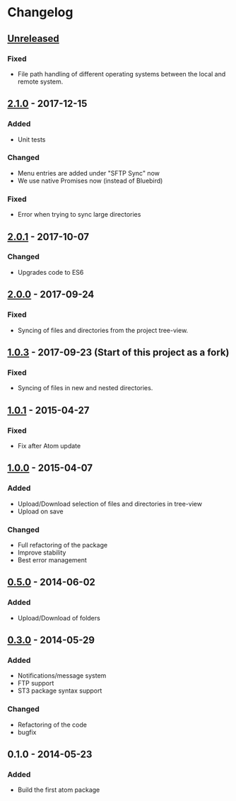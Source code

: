 # Changelog

## [Unreleased]

### Fixed
* File path handling of different operating systems between the local and remote system.


## [2.1.0] - 2017-12-15

### Added
- Unit tests

### Changed
* Menu entries are added under "SFTP Sync" now
* We use native Promises now (instead of Bluebird)

### Fixed
* Error when trying to sync large directories


## [2.0.1] - 2017-10-07

### Changed
* Upgrades code to ES6


## [2.0.0] - 2017-09-24

### Fixed
- Syncing of files and directories from the project tree-view.


## [1.0.3] - 2017-09-23 (Start of this project as a fork)

### Fixed
- Syncing of files in new and nested directories.


## [1.0.1] - 2015-04-27

### Fixed
- Fix after Atom update


## [1.0.0] - 2015-04-07

### Added
- Upload/Download selection of files and directories in tree-view
- Upload on save

### Changed
* Full refactoring of the package
* Improve stability
* Best error management


## [0.5.0] - 2014-06-02

### Added
- Upload/Download of folders


## [0.3.0] - 2014-05-29

### Added
- Notifications/message system
- FTP support
- ST3 package syntax support

### Changed
- Refactoring of the code
- bugfix


## 0.1.0 - 2014-05-23

### Added
- Build the first atom package


[Unreleased]: https://github.com/christophgockel/atom-sft-sync/compare/v2.1.0...HEAD
[2.1.0]: https://github.com/christophgockel/atom-sftp-sync/compare/v2.0.1...v2.1.0
[2.0.1]: https://github.com/christophgockel/atom-sftp-sync/compare/v2.0.0...v2.0.1
[2.0.0]: https://github.com/christophgockel/atom-sftp-sync/compare/v1.0.3...v2.0.0
[1.0.3]: https://github.com/christophgockel/atom-sftp-sync/compare/v1.0.1...v1.0.3
[1.0.1]: https://github.com/christophgockel/atom-sftp-sync/compare/v1.0.0...v1.0.1
[1.0.0]: https://github.com/christophgockel/atom-sftp-sync/compare/v0.5.0...v1.0.0
[0.5.0]: https://github.com/christophgockel/atom-sftp-sync/compare/v0.3.0...v0.5.0
[0.3.0]: https://github.com/christophgockel/atom-sftp-sync/compare/v0.1.0...v0.3.0

